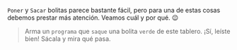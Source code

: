<gs-toolbox toolbox-url="https://raw.githubusercontent.com/MumukiProject/mumuki-guia-gobstones-primeros-programas-kids/master/assets/toolbox_1553274591838.xml"></gs-toolbox>

`Poner` y `Sacar` bolitas parece bastante fácil, pero para una de estas cosas debemos prestar más atención. Veamos cuál y por qué. :wink:

> Arma un `programa` que `saque` una bolita `verde` de este tablero. ¡Sí, leíste bien! Sácala y mira qué pasa.
